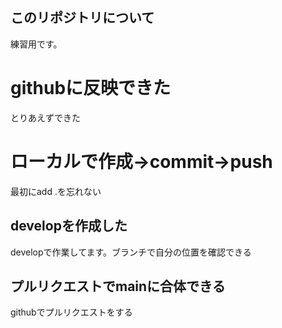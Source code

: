 ## このリポジトリについて

練習用です。

# githubに反映できた
とりあえずできた

# ローカルで作成→commit→push
最初にadd .を忘れない

## developを作成した
developで作業してます。ブランチで自分の位置を確認できる

## プルリクエストでmainに合体できる
githubでプルリクエストをする
